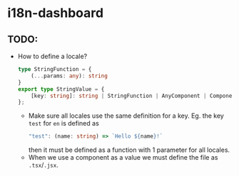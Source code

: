 # i18n-dashboard

## TODO:
- How to define a locale?
    ```typescript
    type StringFunction = {
        (...params: any): string
    }
    export type StringValue = {
        [key: string]: string | StringFunction | AnyComponent | ComponentConstructor
    };
    ```
    - Make sure all locales use the same definition for a key. Eg. the key `test` for `en` is defined as
        ```typescript
        "test": (name: string) => `Hello ${name}!`
        ```
        then it must be defined as a function with 1 parameter for all locales.
    - When we use a component as a value we must define the file as `.tsx`/`.jsx`.
